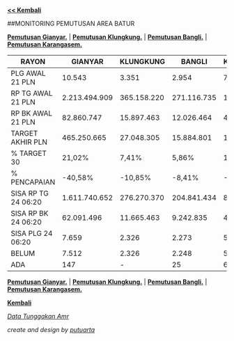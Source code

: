 **[<< Kembali](http://areabatur.github.io/3mm.3atur/)**

##MONITORING PEMUTUSAN AREA BATUR

**[Pemutusan Gianyar.](https://github.com/areabatur/3mm.3atur/blob/master/gianyar112015.markdown )** | 
**[Pemutusan Klungkung.](https://github.com/areabatur/3mm.3atur/blob/master/gianyar112015.markdown )** | 
**[Pemutusan Bangli.](https://github.com/areabatur/3mm.3atur/blob/master/gianyar112015.markdown )** | 
**[Pemutusan Karangasem.](https://github.com/areabatur/3mm.3atur/blob/master/gianyar112015.markdown )**

|         RAYON         |     GIANYAR     |   KLUNGKUNG   |    BANGLI     |   KARANGASEM    |    AREA BATUR   |
|-----------------------|-----------------|---------------|---------------|-----------------|-----------------|
|  PLG AWAL 21 PLN      |  10.543         |  3.351        |  2.954        |  7.734          |  24.582         |
|  RP TG AWAL 21 PLN    |  2.213.494.909  |  365.158.220  |  271.116.735  |  1.056.823.062  |  3.906.592.926  |
|  RP BK AWAL 21 PLN    |  82.860.747     |  15.897.463   |  12.026.464   |  49.514.368     |  160.299.042    |
|  TARGET AKHIR PLN     |  465.250.665    |  27.048.305   |  15.884.801   |  186.660.111    |  694.843.882    |
|  % TARGET 30          | 21,02%          | 7,41%         | 5,86%         | 17,66%          | 17,79%          |
|  % PENCAPAIAN         | -40,58%         | -10,85%       | -8,41%        | -28,25%         | -30,95%         |
|  SISA RP TG 24 06:20  |  1.611.740.652  |  276.270.370  |  204.841.434  |  847.401.786    |  2.940.254.242  |
|  SISA RP BK 24 06:20  |  62.091.496     |  11.665.463   |  9.242.835    |  40.091.207     |  123.091.001    |
|  SISA PLG 24 06:20    |  7.659          |  2.326        |  2.273        |  5.967          |  18.225         |
|  BELUM                |  7.512          |  2.326        |  2.248        |  5.899          |  17.985         |
|  ADA                  |  147            |  -            |  25           |  68             |  240            |

**[Pemutusan Gianyar.](https://github.com/areabatur/3mm.3atur/blob/master/gianyar112015.markdown )** | 
**[Pemutusan Klungkung.](https://github.com/areabatur/3mm.3atur/blob/master/gianyar112015.markdown )** | 
**[Pemutusan Bangli.](https://github.com/areabatur/3mm.3atur/blob/master/gianyar112015.markdown )** | 
**[Pemutusan Karangasem.](https://github.com/areabatur/3mm.3atur/blob/master/gianyar112015.markdown )**

**[Kembali](http://areabatur.github.io/3mm.3atur/)**

_[Data Tunggakan Amr](https://github.com/areabatur/3mm.3atur/blob/master/amr112015.markdown)_

_create and design by [putuarta](mailto:putuarta@gmail.com)_
